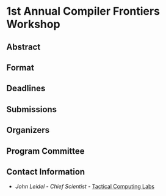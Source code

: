 # 1st Annual Compiler Frontiers Workshop

## Abstract

## Format

## Deadlines

## Submissions

## Organizers

## Program Committee

## Contact Information
* *John Leidel* - *Chief Scientist* - [Tactical Computing Labs](jleidel@tactcomplabs.com)
